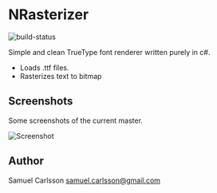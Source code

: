 NRasterizer
===========

![build-status](https://travis-ci.org/vidstige/NRasterizer.svg?branch=master)

Simple and clean TrueType font renderer written purely in c#.

 * Loads .ttf files.
 * Rasterizes text to bitmap

Screenshots
-----------
Some screenshots of the current master.

![Screenshot](screenshots/1.png "Screenshot 1") 

Author
------
Samuel Carlsson <samuel.carlsson@gmail.com>
